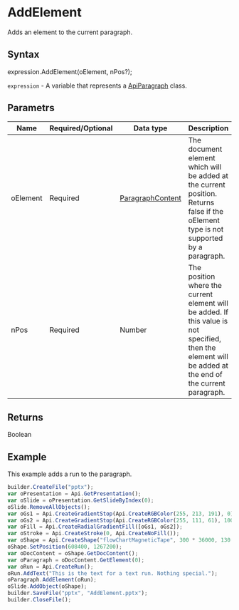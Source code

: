 # AddElement

Adds an element to the current paragraph.

## Syntax

expression.AddElement(oElement, nPos?);

`expression` - A variable that represents a [ApiParagraph](../ApiParagraph.md) class.

## Parametrs

| **Name** | **Required/Optional** | **Data type** | **Description** |
| ------------- | ------------- | ------------- | ------------- |
| oElement | Required | [ParagraphContent](../../../Enumerations/ParagraphContent.md) | The document element which will be added at the current position. Returns false if the oElement type is not supported by a paragraph. |
| nPos | Required | Number | The position where the current element will be added. If this value is not specified, then the element will be added at the end of the current paragraph. |

## Returns

Boolean

## Example

This example adds a run to the paragraph.

```javascript
builder.CreateFile("pptx");
var oPresentation = Api.GetPresentation();
var oSlide = oPresentation.GetSlideByIndex(0);
oSlide.RemoveAllObjects();
var oGs1 = Api.CreateGradientStop(Api.CreateRGBColor(255, 213, 191), 0);
var oGs2 = Api.CreateGradientStop(Api.CreateRGBColor(255, 111, 61), 100000);
var oFill = Api.CreateRadialGradientFill([oGs1, oGs2]);
var oStroke = Api.CreateStroke(0, Api.CreateNoFill());
var oShape = Api.CreateShape("flowChartMagneticTape", 300 * 36000, 130 * 36000, oFill, oStroke);
oShape.SetPosition(608400, 1267200);
var oDocContent = oShape.GetDocContent();
var oParagraph = oDocContent.GetElement(0);
var oRun = Api.CreateRun();
oRun.AddText("This is the text for a text run. Nothing special.");
oParagraph.AddElement(oRun);
oSlide.AddObject(oShape);
builder.SaveFile("pptx", "AddElement.pptx");
builder.CloseFile();
```
